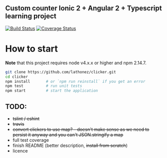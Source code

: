 ## Custom counter Ionic 2 + Angular 2 + Typescript learning project
[![Build Status](https://travis-ci.org/lathonez/clicker.svg?branch=master)](https://travis-ci.org/lathonez/clicker) [![Coverage Status](https://coveralls.io/repos/lathonez/clicker/badge.svg?branch=master&service=github)](https://coveralls.io/github/lathonez/clicker?branch=master)

# How to start

**Note** that this project requires node v4.x.x or higher and npm 2.14.7.

```bash
git clone https://github.com/lathonez/clicker.git
cd clicker
npm install       # or `npm run reinstall` if you get an error
npm test          # run unit tests
npm start         # start the application
```

## TODO:
* ~~tslint / eshint~~
* ~~travis~~
* ~~convert clickers to use map? - doesn't make sense as we need to persist it anyway and you can't JSON.stringify a map~~
* full test coverage
* finish README (better description, ~~install from scratch~~)
* licence

